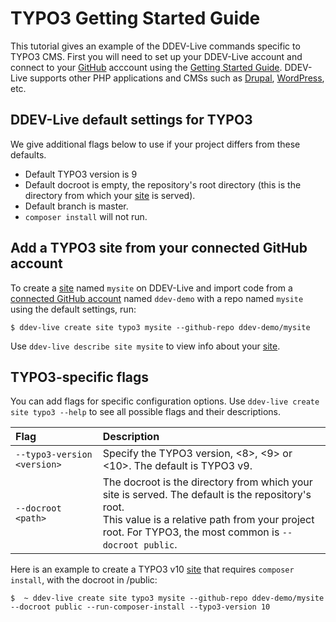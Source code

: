 # TYPO3 Getting Started Guide

This tutorial gives an example of the DDEV-Live commands specific to TYPO3 CMS. First you will need to set up your DDEV-Live account and connect to your [GitHub](https://docs.ddev.com/github/) acccount using the [Getting Started Guide](https://docs.ddev.com/getting-started/). DDEV-Live supports other PHP applications and CMSs such as [Drupal](https://docs.ddev.com/drupal-guide/), [WordPress](https://docs.ddev.com/typo3-guide/), etc.

## DDEV-Live default settings for TYPO3
We give additional flags below to use if your project differs from these defaults.

- Default TYPO3 version is 9
- Default docroot is empty, the repository's root directory (this is the directory from which your [site](sites.md) is served).
- Default branch is master.
- `composer install` will not run.

## Add a TYPO3 site from your connected GitHub account
To create a [site](https://docs.ddev.com/sites/) named `mysite` on DDEV-Live and import code from a [connected GitHub account](https://docs.ddev.com/github/) named `ddev-demo` with a repo named `mysite` using the default settings, run:

```
$ ddev-live create site typo3 mysite --github-repo ddev-demo/mysite
```

Use `ddev-live describe site mysite` to view info about your [site](https://docs.ddev.com/sites/).

## TYPO3-specific flags
You can add flags for specific configuration options. Use `ddev-live create site typo3 --help` to see all possible flags and their descriptions.

| Flag | Description |
| :---- | :----------- |
| `--typo3-version <version>` |Specify the TYPO3 version, <8>, <9> or <10>. The default is TYPO3 v9. |
| `--docroot <path>` |The docroot is the directory from which your site is served. The default is the repository's root. <br> This value is a relative path from your project root. For TYPO3, the most common is `--docroot public`. |

Here is an example to create a TYPO3 v10 [site](https://docs.ddev.com/sites/) that requires `composer install`, with the docroot in /public:
```
$  ~ ddev-live create site typo3 mysite --github-repo ddev-demo/mysite --docroot public --run-composer-install --typo3-version 10
```
